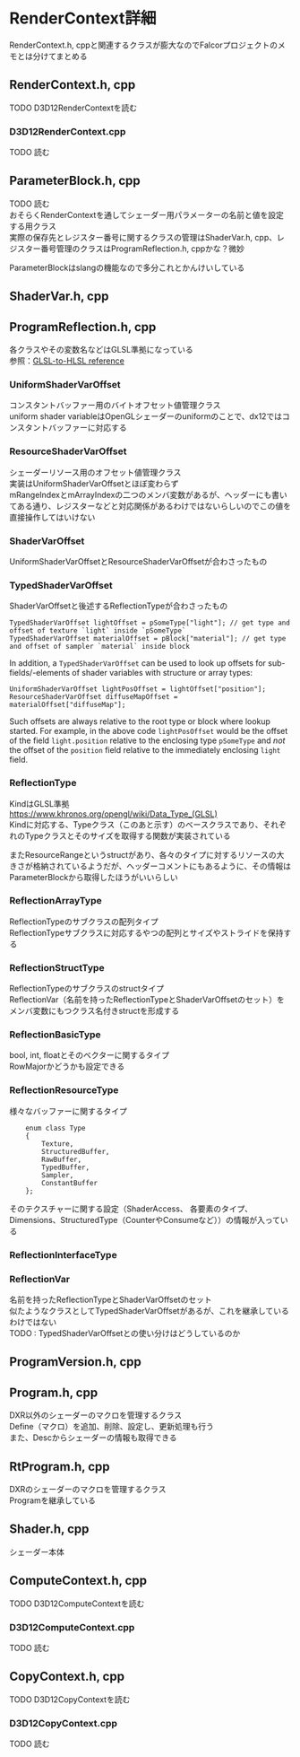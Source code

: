 # RenderContext詳細

RenderContext.h, cppと関連するクラスが膨大なのでFalcorプロジェクトのメモとは分けてまとめる  

## RenderContext.h, cpp
TODO    D3D12RenderContextを読む  


### D3D12RenderContext.cpp
TODO   読む  

## ParameterBlock.h, cpp
TODO   読む  
おそらくRenderContextを通してシェーダー用パラメーターの名前と値を設定する用クラス  
実際の保存先とレジスター番号に関するクラスの管理はShaderVar.h, cpp、レジスター番号管理のクラスはProgramReflection.h, cppかな？微妙  

ParameterBlockはslangの機能なので多分これとかんけいしている

## ShaderVar.h, cpp
 
## ProgramReflection.h, cpp

各クラスやその変数名などはGLSL準拠になっている  
 参照：[GLSL-to-HLSL reference]( https://docs.microsoft.com/ja-jp/windows/uwp/gaming/glsl-to-hlsl-reference)

### UniformShaderVarOffset
コンスタントバッファー用のバイトオフセット値管理クラス  
 uniform shader variableはOpenGLシェーダーのuniformのことで、dx12ではコンスタントバッファーに対応する  

### ResourceShaderVarOffset
シェーダーリソース用のオフセット値管理クラス  
実装はUniformShaderVarOffsetとほぼ変わらず  
mRangeIndexとmArrayIndexの二つのメンバ変数があるが、ヘッダーにも書いてある通り、レジスターなどと対応関係があるわけではないらしいのでこの値を直接操作してはいけない  

### ShaderVarOffset
UniformShaderVarOffsetとResourceShaderVarOffsetが合わさったもの  

### TypedShaderVarOffset
ShaderVarOffsetと後述するReflectionTypeが合わさったもの  

    TypedShaderVarOffset lightOffset = pSomeType["light"]; // get type and offset of texture `light` inside `pSomeType`
    TypedShaderVarOffset materialOffset = pBlock["material"]; // get type and offset of sampler `material` inside block

 In addition, a `TypedShaderVarOffset` can be used to look up offsets for sub-fields/-elements of shader variables with structure or array types:
    
    UniformShaderVarOffset lightPosOffset = lightOffset["position"];
    ResourceShaderVarOffset diffuseMapOffset = materialOffset["diffuseMap"];
        
 Such offsets are always relative to the root type or block where lookup started.
    For example, in the above code `lightPosOffset` would be the offset of the  field `light.position` relative to the enclosing type `pSomeType` and *not*  the offset of the `position` field relative to the immediately enclosing `light` field.

### ReflectionType
KindはGLSL準拠  
https://www.khronos.org/opengl/wiki/Data_Type_(GLSL)  
Kindに対応する、Typeクラス（このあと示す）のベースクラスであり、それぞれのTypeクラスとそのサイズを取得する関数が実装されている  

またResourceRangeというstructがあり、各々のタイプに対するリソースの大きさが格納されているようだが、ヘッダーコメントにもあるように、その情報はParameterBlockから取得したほうがいいらしい  

### ReflectionArrayType
ReflectionTypeのサブクラスの配列タイプ  
ReflectionTypeサブクラスに対応するやつの配列とサイズやストライドを保持する  

### ReflectionStructType
ReflectionTypeのサブクラスのstructタイプ  
ReflectionVar（名前を持ったReflectionTypeとShaderVarOffsetのセット）をメンバ変数にもつクラス名付きstructを形成する  

### ReflectionBasicType
bool, int, floatとそのベクターに関するタイプ  
RowMajorかどうかも設定できる  

### ReflectionResourceType
様々なバッファーに関するタイプ  

        enum class Type
        {
            Texture,
            StructuredBuffer,
            RawBuffer,
            TypedBuffer,
            Sampler,
            ConstantBuffer
        };
          
そのテクスチャーに関する設定（ShaderAccess、 各要素のタイプ、Dimensions、StructuredType（CounterやConsumeなど））の情報が入っている  


### ReflectionInterfaceType



### ReflectionVar
名前を持ったReflectionTypeとShaderVarOffsetのセット  
似たようなクラスとしてTypedShaderVarOffsetがあるが、これを継承しているわけではない  
TODO : TypedShaderVarOffsetとの使い分けはどうしているのか  

## ProgramVersion.h, cpp


## Program.h, cpp
DXR以外のシェーダーのマクロを管理するクラス  
Define（マクロ）を追加、削除、設定し、更新処理も行う  
また、Descからシェーダーの情報も取得できる  

## RtProgram.h, cpp
DXRのシェーダーのマクロを管理するクラス  
Programを継承している  

## Shader.h, cpp
シェーダー本体  

## ComputeContext.h, cpp
TODO    D3D12ComputeContextを読む  


### D3D12ComputeContext.cpp
TODO   読む  



## CopyContext.h, cpp
TODO  D3D12CopyContextを読む  


### D3D12CopyContext.cpp
TODO  読む  

<!--stackedit_data:
eyJoaXN0b3J5IjpbMTI0NTgxMjU0MSwyMDA5MDI1MzY5LC0xOT
ExOTY1OTAzLDE1ODUxMDQ1NzAsLTE0NDA3NjU2MjUsNDI1MzQ4
NDU5LC0xMzIxNjY4NTk2LDMxMzY2MDIzNSwtMTEwNjM2Nzc0NS
wxOTk3OTc1MTQ3LC0yMTA3OTE5ODk2LC04MTg1MDE5NTgsLTEx
MTgwMTMxMDMsOTk1MDY0MTA5LDIwNjI0OTE3NTAsLTk2MjIwNz
Q4OCwtNzUxNTU3NTgyLDE5NTM3NTIxMjQsOTc3NjU1NDc3LDEw
NDg4OTU0ODBdfQ==
-->
